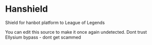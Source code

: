 # Hanshield
Shield for hanbot platform to League of Legends

You can edit this source to make it once again undetected.
Dont trust Ellysium bypass - dont get scammed
